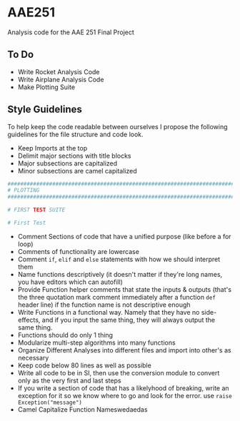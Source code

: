 # AAE251
Analysis code for the AAE 251 Final Project

## To Do

- Write Rocket Analysis Code
- Write Airplane Analysis Code
- Make Plotting Suite

## Style Guidelines
To help keep the code readable between ourselves I propose the following guidelines for the file structure and code look.

- Keep Imports at the top
- Delimit major sections with title blocks
- Major subsections are capitalized
- Minor subsections are camel capitalized

```python
################################################################################
# PLOTTING
################################################################################

# FIRST TEST SUITE

# First Test
```

- Comment Sections of code that have a unified purpose (like before a for loop)
- Comments of functionality are lowercase
- Comment `if`, `elif` and `else` statements with how we should interpret them
- Name functions descriptively (it doesn't matter if they're long names, you have editors which can autofill)
- Provide Function helper comments that state the inputs & outputs (that's the three quotation mark comment immediately after a function `def` header line) if the function name is not descriptive enough
- Write Functions in a functional way. Namely that they have no side-effects, 
and if you input the same thing, they will always output the same thing.
- Functions should do only 1 thing
- Modularize multi-step algorithms into many functions
- Organize Different Analyses into different files and import into other's as necessary
- Keep code below 80 lines as well as possible
- Write all code to be in SI, then use the conversion module to convert only as the very first and last steps
- If you write a section of code that has a likelyhood of breaking, write an exception for it so we know where to go and look for the error. use `raise Exception("message")`
- Camel Capitalize Function Nameswedaedas